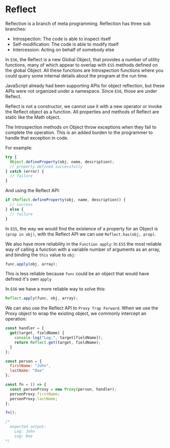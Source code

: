 # **Reflect**

Reflection is a branch of meta programming. Reflection has three sub branches:

- Introspection: The code is able to inspect itself
- Self-modification: The code is able to modify itself
- Intercession: Acting on behalf of somebody else

In `ES6`, the Reflect is a new Global Object, that provides a number of utility functions, many of which appear
to overlap with `ES5` methods defined on the global Object. All these functions are Introspection functions
where you could query some internal details about the program at the run time.

JavaScript already had been supporting APIs for object reflection, but these APIs were not organized under a namespace.
Since `ES6`, those are under Reflect.

Reflect is not a constructor, we cannot use it with a new operator or invoke the Reflect object as a function. All
properties and methods of Reflect are static like the Math object.

The Introspection methods on Object throw exceptions when they fail to complete the operation. This is an added burden
to the programmer to handle that exception in code.

For example:

```js
try {
  Object.defineProperty(obj, name, description);
  // property defined successfully
} catch (error) {
  // failure
}
```

And using the Reflect API:

```js
if (Reflect.defineProperty(obj, name, description)) {
  // success
} else {
  // failure
}
```

In `ES5`, the way we would find the existence of a property for an Object is `(prop in obj)`, with the Reflect API
we can use `Reflect.has(obj, prop)`.

We also have more reliability in the `Function apply`: In `ES5` the most reliable way of calling a function with a
variable number of arguments as an array, and binding the `this` value to `obj`:

```js
func.apply(obj, array);
```

This is less reliable because `func` could be an object that would have defined it's own `apply`

In `ES6` we have a more reliable way to solve this:

```js
Reflect.apply(func, obj, array);
```

We can also use the Reflect API to `Proxy Trap Forward`. When we use the Proxy object to wrap the existing object, we
commonly intercept an operation:

```js
const handler = {
  get(target, fieldName) {
    console.log("Log:", target[fieldName]);
    return Reflect.get(target, fieldName);
  }
};

const person = {
  firstName: "John",
  lastName: "Doe"
};

const fn = () => {
  const personProxy = new Proxy(person, handler);
  personProxy.firstName;
  personProxy.lastName;
};

fn();

/*
  expected output:
    Log: John
    Log: Doe
*/
```
